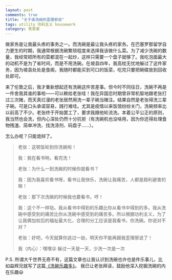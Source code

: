 ```yaml
---
layout: post
comments: true
title: "关于谁洗碗的歪理邪说"
tags: utility 功利主义 housework
category: 秀恩爱
---
```


做家务是让我最头疼的事务之一。而洗碗是最让我头疼的家务。在巴塞罗那留学自力更生的时期，我通常根据洗碗繁琐程度来选择我该做什么菜。为了减少洗碗的数量，我经常把所有的菜都混在一起炒，这样只需要一个盘子就够了。我吃泡面最大的动机不是为了省时间，而是不用洗碗。在坡县四年，我高枕无忧地躲过了这件家务，因为坡县处处是食阁，我随时都能买到可口的饭菜，吃完只要把碗碟放到回收处即可。

来了伦敦之后，我才重新想起还有洗碗这件苦差事。但今时不同往日，洗碗不再是一件舍我其谁的事啦——可以赖给老张哇！我在异国恋时期曾非常机智地跟老张打过三次赌，而天真烂漫的老张居然用洗一辈子碗当赌注。结果自然是老张得洗三辈子碗。可是口头承诺容易，践行难哇。尤其是疫情以来饭馆纷纷关门，洗碗频率比以前高了不少。老张终于开始罢工了，要求我跟他轮流洗。本着公平公正的原则，我当然也会洗，但内心深处仍然十分抗拒（有洗碗机也没啥用，因为你还得处理食物残渣、简单冲洗、找洗涤剂、码盘子……）。

怎么办呢？只能诡辩了。

> 老张：这顿饭轮到你洗碗啦！
>
> 我：我在看书呐，看完洗！
>
> 老张：为什么一到洗碗的时候你就看书？
> 
> 我：因为我喜欢看书呀，看书让我快乐，洗碗让我痛苦，人都是趋利避害的嘛！
>
> 老张：那下次洗碗的时候我也要看书，哼！
>
> 我：这个不一样哒。我从看书中得到的乐趣比你从看书中得到的多。我从洗碗中感受到的痛苦比你从洗碗中感受到的痛苦多。所以根据功利主义，为了让我俩加权后的福祉最大化，合理的分工应该是我看书，你洗碗。你说对不对？
>
> 老张：好吧，今天就算你逃过一劫，明天你不能再跟我歪理邪说了！
>
> 我（内心）：嘿嘿😜 躲过一天是一天，少洗一次是一次

P.S. 所谓大千世界无奇不有，这篇文章也让我认识到洗碗也许也是件乐事儿，比如益辉兄就写了这篇[《洗碗乐趣多》](https://yihui.org/cn/2020/06/dish-wash/)。
我已让老张拜读，鼓励他深入挖掘洗碗的内在乐趣😃





